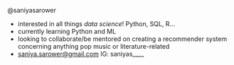 @saniyasarower
- interested in all things *data science*! Python, SQL, R...
- currently learning Python and ML
- looking to collaborate/be mentored on creating a recommender system concerning anything pop music or literature-related 
- saniya.sarower@gmail.com
IG: saniyas____


<!---
saniyasarower/saniyasarower is a ✨ special ✨ repository because its `README.md` (this file) appears on your GitHub profile.
You can click the Preview link to take a look at your changes.
--->
